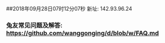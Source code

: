 ##2018年09月28日07时12分07秒 新址: 142.93.96.24
### 兔友常见问题及解答: https://github.com/wanggonging/d/blob/w/FAQ.md
